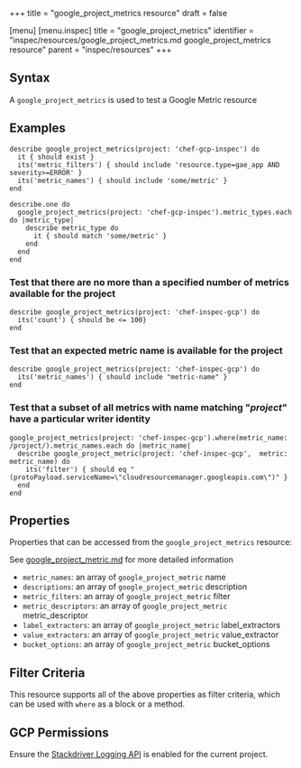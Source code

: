 +++
title = "google_project_metrics resource"
draft = false

[menu]
  [menu.inspec]
    title = "google_project_metrics"
    identifier = "inspec/resources/google_project_metrics.md google_project_metrics resource"
    parent = "inspec/resources"
+++


## Syntax
A `google_project_metrics` is used to test a Google Metric resource

## Examples
```
describe google_project_metrics(project: 'chef-gcp-inspec') do
  it { should exist }
  its('metric_filters') { should include 'resource.type=gae_app AND severity>=ERROR' }
  its('metric_names') { should include 'some/metric' }
end

describe.one do
  google_project_metrics(project: 'chef-gcp-inspec').metric_types.each do |metric_type|
    describe metric_type do
      it { should match 'some/metric' }
    end
  end
end
```

### Test that there are no more than a specified number of metrics available for the project

    describe google_project_metrics(project: 'chef-inspec-gcp') do
      its('count') { should be <= 100}
    end

### Test that an expected metric name is available for the project

    describe google_project_metrics(project: 'chef-inspec-gcp') do
      its('metric_names') { should include "metric-name" }
    end

### Test that a subset of all metrics with name matching "*project*" have a particular writer identity 

    google_project_metrics(project: 'chef-inspec-gcp').where(metric_name: /project/).metric_names.each do |metric_name|
      describe google_project_metric(project: 'chef-inspec-gcp',  metric: metric_name) do
        its('filter') { should eq "(protoPayload.serviceName=\"cloudresourcemanager.googleapis.com\")" }
      end
    end

## Properties
Properties that can be accessed from the `google_project_metrics` resource:

See [google_project_metric.md](google_project_metric.md) for more detailed information
  * `metric_names`: an array of `google_project_metric` name
  * `descriptions`: an array of `google_project_metric` description
  * `metric_filters`: an array of `google_project_metric` filter
  * `metric_descriptors`: an array of `google_project_metric` metric_descriptor
  * `label_extractors`: an array of `google_project_metric` label_extractors
  * `value_extractors`: an array of `google_project_metric` value_extractor
  * `bucket_options`: an array of `google_project_metric` bucket_options

## Filter Criteria
This resource supports all of the above properties as filter criteria, which can be used
with `where` as a block or a method.

## GCP Permissions

Ensure the [Stackdriver Logging API](https://console.cloud.google.com/apis/library/logging.googleapis.com/) is enabled for the current project.
